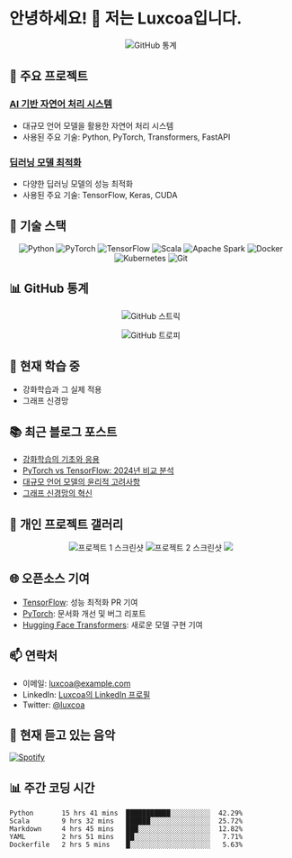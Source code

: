 # 안녕하세요! 👋 저는 Luxcoa입니다.

<p align="center">
  <img src="https://github-readme-stats.vercel.app/api?username=luxcoa&show_icons=true&theme=radical" alt="GitHub 통계" />
</p>

## 🚀 주요 프로젝트

### [AI 기반 자연어 처리 시스템](https://github.com/luxcoa/ai-nlp-system)
- 대규모 언어 모델을 활용한 자연어 처리 시스템
- 사용된 주요 기술: Python, PyTorch, Transformers, FastAPI

### [딥러닝 모델 최적화](https://github.com/luxcoa/deep-learning-optimization)
- 다양한 딥러닝 모델의 성능 최적화
- 사용된 주요 기술: TensorFlow, Keras, CUDA

## 💼 기술 스택

<p align="center">
  <img src="https://img.shields.io/badge/Python-3776AB?style=for-the-badge&logo=python&logoColor=white" alt="Python" />
  <img src="https://img.shields.io/badge/PyTorch-EE4C2C?style=for-the-badge&logo=pytorch&logoColor=white" alt="PyTorch" />
  <img src="https://img.shields.io/badge/TensorFlow-FF6F00?style=for-the-badge&logo=tensorflow&logoColor=white" alt="TensorFlow" />
  <img src="https://img.shields.io/badge/Scala-DC322F?style=for-the-badge&logo=scala&logoColor=white" alt="Scala" />
  <img src="https://img.shields.io/badge/Apache_Spark-FFFFFF?style=for-the-badge&logo=apachespark&logoColor=#E35A16" alt="Apache Spark" />
  <img src="https://img.shields.io/badge/Docker-2CA5E0?style=for-the-badge&logo=docker&logoColor=white" alt="Docker" />
  <img src="https://img.shields.io/badge/Kubernetes-326ce5.svg?&style=for-the-badge&logo=kubernetes&logoColor=white" alt="Kubernetes" />
  <img src="https://img.shields.io/badge/Git-F05032?style=for-the-badge&logo=git&logoColor=white" alt="Git" />
</p>

## 📊 GitHub 통계

<p align="center">
  <img src="https://github-readme-streak-stats.herokuapp.com/?user=luxcoa&theme=dark" alt="GitHub 스트릭" />
</p>

<p align="center">
  <img src="https://github-profile-trophy.vercel.app/?username=luxcoa&theme=darkhub&column=7" alt="GitHub 트로피" />
</p>

## 🌱 현재 학습 중

- 강화학습과 그 실제 적용
- 그래프 신경망

## 📚 최근 블로그 포스트

<!-- BLOG-POST-LIST:START -->
- [강화학습의 기초와 응용](https://yourblog.com/reinforcement-learning-basics)
- [PyTorch vs TensorFlow: 2024년 비교 분석](https://yourblog.com/pytorch-vs-tensorflow-2024)
- [대규모 언어 모델의 윤리적 고려사항](https://yourblog.com/ethical-considerations-llm)
- [그래프 신경망의 혁신](https://yourblog.com/graph-neural-networks-innovation)
<!-- BLOG-POST-LIST:END -->

## 🎨 개인 프로젝트 갤러리

<p align="center">
  <img src="https://via.placeholder.com/300x200?text=프로젝트+1+스크린샷" alt="프로젝트 1 스크린샷" />
  <img src="https://via.placeholder.com/300x200?text=프로젝트+2+스크린샷" alt="프로젝트 2 스크린샷" />
  <img src="https://via.placeholder.com/300x200?text=프로젝트+3+스크린샷" />
</p>

## 🌐 오픈소스 기여

- [TensorFlow](https://github.com/tensorflow/tensorflow/pulls?q=author%3Aluxcoa): 성능 최적화 PR 기여
- [PyTorch](https://github.com/pytorch/pytorch/issues?q=author%3Aluxcoa): 문서화 개선 및 버그 리포트
- [Hugging Face Transformers](https://github.com/huggingface/transformers/pulls?q=author%3Aluxcoa): 새로운 모델 구현 기여

## 📫 연락처

- 이메일: luxcoa@example.com
- LinkedIn: [Luxcoa의 LinkedIn 프로필](https://www.linkedin.com/in/luxcoa/)
- Twitter: [@luxcoa](https://twitter.com/luxcoa)

## 🎵 현재 듣고 있는 음악

[![Spotify](https://novatorem-git-master.luxcoa.vercel.app/api/spotify)](https://open.spotify.com/user/luxcoa)

## 📊 주간 코딩 시간

<!--START_SECTION:waka-->
```text
Python       15 hrs 41 mins  ███████████░░░░░░░░░░  42.29%
Scala        9 hrs 32 mins   ██████░░░░░░░░░░░░░░░  25.72%
Markdown     4 hrs 45 mins   ███░░░░░░░░░░░░░░░░░░  12.82%
YAML         2 hrs 51 mins   ██░░░░░░░░░░░░░░░░░░░   7.71%
Dockerfile   2 hrs 5 mins    █░░░░░░░░░░░░░░░░░░░░   5.63%
